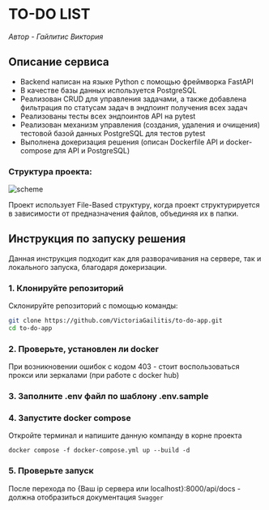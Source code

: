 # TO-DO LIST

*Автор - Гайлитис Виктория*

## Описание сервиса

- Backend написан на языке Python с помощью фреймворка FastAPI
- В качестве базы данных используется PostgreSQL
- Реализован CRUD для управления задачами, а также добавлена фильтрация по статусам задач в эндпоинт получения всех задач
- Реализованы тесты всех эндпоинтов API на pytest
- Реализован механизм управления (создания, удаления и очищения) тестовой базой данных PostgreSQL для тестов pytest
- Выполнена докеризация решения (описан Dockerfile API и docker-compose для API и PostgreSQL)

### Структура проекта:

![scheme](https://github.com/user-attachments/assets/91f606eb-b611-4626-9b99-5cb47af83e5b)

Проект использует File-Based структуру, когда проект структурируется в зависимости от предназначения файлов, объединяя их в папки.

## Инструкция по запуску решения

Данная инструкция подходит как для разворачивания на сервере, так и локального запуска, благодаря докеризации.

### 1. Клонируйте репозиторий
Склонируйте репозиторий с помощью команды:
```bash
git clone https://github.com/VictoriaGailitis/to-do-app.git
cd to-do-app
```

### 2. Проверьте, установлен ли docker
При возникновении ошибок с кодом 403 - стоит воспользоваться прокси или зеркалами (при работе с docker hub)

### 3. Заполните .env файл по шаблону .env.sample

### 4. Запустите docker compose
Откройте терминал и напишите данную компанду в корне проекта 
```
docker compose -f docker-compose.yml up --build -d
```

### 5. Проверьте запуск
После перехода по {Ваш ip сервера или localhost}:8000/api/docs - должна отобразиться документация `Swagger`
